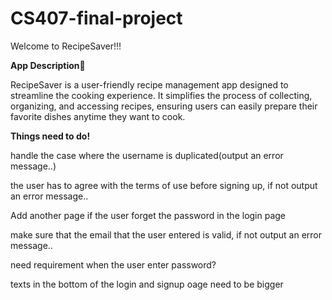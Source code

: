 # CS407-final-project
Welcome to RecipeSaver!!!

__App Description👀__

RecipeSaver is a user-friendly recipe management app designed to streamline the cooking experience. It simplifies the process of collecting, organizing, and accessing recipes, ensuring users can easily prepare their favorite dishes anytime they want to cook.

__Things need to do!__

  handle the case where the username is duplicated(output an error message..)
  
  the user has to agree with the terms of use before signing up, if not output an error message..
  
  Add another page if the user forget the password in the login page
  
  make sure that the email that the user entered is valid, if not output an error message..
  
  need requirement when the user enter password?
  
  texts in the bottom of the login and signup oage need to be bigger

